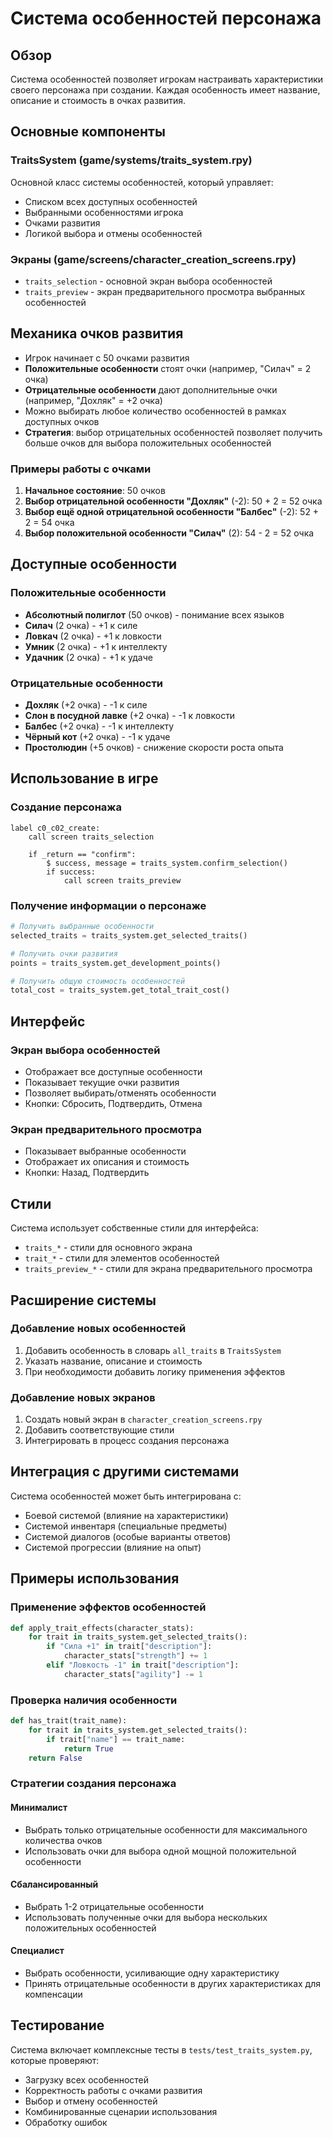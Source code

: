 # Система особенностей персонажа

## Обзор

Система особенностей позволяет игрокам настраивать характеристики своего персонажа при создании. Каждая особенность имеет название, описание и стоимость в очках развития.

## Основные компоненты

### TraitsSystem (game/systems/traits_system.rpy)

Основной класс системы особенностей, который управляет:

- Списком всех доступных особенностей
- Выбранными особенностями игрока
- Очками развития
- Логикой выбора и отмены особенностей

### Экраны (game/screens/character_creation_screens.rpy)

- `traits_selection` - основной экран выбора особенностей
- `traits_preview` - экран предварительного просмотра выбранных особенностей

## Механика очков развития

- Игрок начинает с 50 очками развития
- **Положительные особенности** стоят очки (например, "Силач" = 2 очка)
- **Отрицательные особенности** дают дополнительные очки (например, "Дохляк" = +2 очка)
- Можно выбирать любое количество особенностей в рамках доступных очков
- **Стратегия**: выбор отрицательных особенностей позволяет получить больше очков для выбора положительных особенностей

### Примеры работы с очками

1. **Начальное состояние**: 50 очков
2. **Выбор отрицательной особенности "Дохляк"** (-2): 50 + 2 = 52 очка
3. **Выбор ещё одной отрицательной особенности "Балбес"** (-2): 52 + 2 = 54 очка
4. **Выбор положительной особенности "Силач"** (2): 54 - 2 = 52 очка

## Доступные особенности

### Положительные особенности

- **Абсолютный полиглот** (50 очков) - понимание всех языков
- **Силач** (2 очка) - +1 к силе
- **Ловкач** (2 очка) - +1 к ловкости
- **Умник** (2 очка) - +1 к интеллекту
- **Удачник** (2 очка) - +1 к удаче

### Отрицательные особенности

- **Дохляк** (+2 очка) - -1 к силе
- **Слон в посудной лавке** (+2 очка) - -1 к ловкости
- **Балбес** (+2 очка) - -1 к интеллекту
- **Чёрный кот** (+2 очка) - -1 к удаче
- **Простолюдин** (+5 очков) - снижение скорости роста опыта

## Использование в игре

### Создание персонажа

```renpy
label c0_c02_create:
    call screen traits_selection

    if _return == "confirm":
        $ success, message = traits_system.confirm_selection()
        if success:
            call screen traits_preview
```

### Получение информации о персонаже

```python
# Получить выбранные особенности
selected_traits = traits_system.get_selected_traits()

# Получить очки развития
points = traits_system.get_development_points()

# Получить общую стоимость особенностей
total_cost = traits_system.get_total_trait_cost()
```

## Интерфейс

### Экран выбора особенностей

- Отображает все доступные особенности
- Показывает текущие очки развития
- Позволяет выбирать/отменять особенности
- Кнопки: Сбросить, Подтвердить, Отмена

### Экран предварительного просмотра

- Показывает выбранные особенности
- Отображает их описания и стоимость
- Кнопки: Назад, Подтвердить

## Стили

Система использует собственные стили для интерфейса:

- `traits_*` - стили для основного экрана
- `trait_*` - стили для элементов особенностей
- `traits_preview_*` - стили для экрана предварительного просмотра

## Расширение системы

### Добавление новых особенностей

1. Добавить особенность в словарь `all_traits` в `TraitsSystem`
2. Указать название, описание и стоимость
3. При необходимости добавить логику применения эффектов

### Добавление новых экранов

1. Создать новый экран в `character_creation_screens.rpy`
2. Добавить соответствующие стили
3. Интегрировать в процесс создания персонажа

## Интеграция с другими системами

Система особенностей может быть интегрирована с:

- Боевой системой (влияние на характеристики)
- Системой инвентаря (специальные предметы)
- Системой диалогов (особые варианты ответов)
- Системой прогрессии (влияние на опыт)

## Примеры использования

### Применение эффектов особенностей

```python
def apply_trait_effects(character_stats):
    for trait in traits_system.get_selected_traits():
        if "Сила +1" in trait["description"]:
            character_stats["strength"] += 1
        elif "Ловкость -1" in trait["description"]:
            character_stats["agility"] -= 1
```

### Проверка наличия особенности

```python
def has_trait(trait_name):
    for trait in traits_system.get_selected_traits():
        if trait["name"] == trait_name:
            return True
    return False
```

### Стратегии создания персонажа

#### Минималист

- Выбрать только отрицательные особенности для максимального количества очков
- Использовать очки для выбора одной мощной положительной особенности

#### Сбалансированный

- Выбрать 1-2 отрицательные особенности
- Использовать полученные очки для выбора нескольких положительных особенностей

#### Специалист

- Выбрать особенности, усиливающие одну характеристику
- Принять отрицательные особенности в других характеристиках для компенсации

## Тестирование

Система включает комплексные тесты в `tests/test_traits_system.py`, которые проверяют:

- Загрузку всех особенностей
- Корректность работы с очками развития
- Выбор и отмену особенностей
- Комбинированные сценарии использования
- Обработку ошибок
